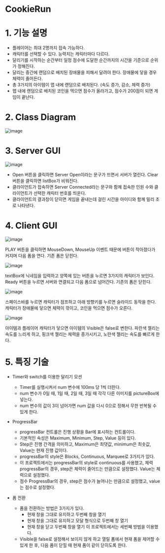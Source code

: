 # CookieRun

# 1. 기능 설명
* 플레이어는 최대 2명까지 접속 가능하다.
* 캐릭터를 선택할 수 있다. 능력치는 캐릭터마다 다르다.
* 달리기를 시작하는 순간부터 일정 점수에 도달한 순간까지의 시간을 기준으로 순위가 정해진다.
* 달리는 중간에 랜덤으로 배치된 장애물을 피해서 달려야 한다. 장애물에 닿을 경우 체력이 줄어든다.
* 총 3가지의 아이템이 맵 내에 랜덤으로 배치된다. (속도 증가, 감소, 체력 증가)
* 맵 내에 랜덤으로 배치된 코인을 먹으면 점수가 올라가고, 점수가 200점이 되면 게임이 끝난다.

# 2. Class Diagram
![image](https://user-images.githubusercontent.com/76842423/155287470-e1e47495-51d8-40e3-b889-5f6e0cb41834.png)

# 3. Server GUI

![image](https://user-images.githubusercontent.com/76842423/155287956-c49a1cdf-aea2-48b0-8bec-17e1c86b243a.png)

* Open 버튼을 클릭하면 Server Open이라는 문구가 뜨면서 서버가 열린다. Clear 버튼을 클릭하면 listBox가 비워진다. 
* 클라이언트가 접속하면 Server Connected라는 문구와 함께 접속한 인원 수와 클라이언트가 선택한 캐릭터 번호를 띄운다.
* 클라이언트의 결과창이 닫히면 게임을 끝내는데 걸린 시간을 아이디와 함께 밀리 초로 나타낸다.

# 4. Client GUI

![image](https://user-images.githubusercontent.com/76842423/155288803-03d09785-7209-4817-8ea6-b74262d9eb89.png)

PLAY 버튼을 클릭하면 MouseDown, MouseUp 이벤트 때문에 버튼이 작아졌다가 커지며 다음 폼을 연다. 기존 폼은 닫힌다.

![image](https://user-images.githubusercontent.com/76842423/155288896-037503f4-5b4c-4559-99e9-81afef468683.png)

textBox에 닉네임을 입력하고 양쪽에 있는 버튼을 누르면 3가지의 캐릭터가 보인다. Ready 버튼을 누르면 서버와 연결되고 다음 폼으로 넘어간다. 기존의 폼은 닫힌다.

![image](https://user-images.githubusercontent.com/76842423/155288982-7e36bf2d-7170-4114-b8ad-434eb921ba8a.png)

스페이스바를 누르면 캐릭터가 점프하고 아래 방향키를 누르면 슬라이드 동작을 한다. 캐릭터가 장애물에 닿으면 체력이 깎이고, 코인을 먹으면 점수가 오른다.

![image](https://user-images.githubusercontent.com/76842423/155289070-511fd544-bde6-46f1-9074-b1daceb804a1.png)

아이템과 플레이어 캐릭터가 닿으면 아이템의 Visible은 false로 변한다. 파란색 젤리는 속도를 느리게 하고, 핑크색 젤리는 체력을 증가시키고, 노란색 젤리는 속도를 빠르게 한다.

# 5. 특징 기술

* Timer와 switch를 이용한 달리기 모션
  - Timer를 실행시켜서 num 변수에 100ms 당 1씩 더한다. 
  - num 변수가 0일 때, 1일 때, 2일 때, 3일 때 각각 다른 이미지를 pictureBox에 넣는다.
  - num 변수의 값이 3이 넘어가면 num 값을 다시 0으로 정해서 무한 반복될 수 있게 한다.
  
* ProgressBar
  - progressBar 컨트롤은 진행 상황을 Bar에 표시하는 컨트롤이다.
  - 기본적인 속성은 Maximum, Minimum, Step, Value 등이 있다.
  - Step은 진행 간격을 의미하고, Maximum은 최댓값, minimum은 최솟값, Value는 현재 진행 값이다. 
  - progressBar의 style은 Blocks, Continuous, Marquee로 3가지가 있다. 
  - 이 프로젝트에서는 progressBar의 style로 continuous를 사용했고, 체력 progressBar의 경우, step은 체력이 줄어드는 만큼으로 설정했다. Value는 체력으로 설정했다. 
  - 점수 ProgressBar의 경우, step은 점수가 늘어나는 만큼으로 설정했고, value는 점수로 설정했다. 

* 폼 전환
  - 폼을 전환하는 방법은 3가지가 있다.
    + 현재 창을 그대로 유지하고 두번째 창을 열기
    + 현재 창을 그대로 유지하고 모달 형식으로 두번째 창 열기
    + 현재 창을 닫고 두번째 창을 열기
  이 프로젝트에서는 세번째 방법을 이용했다. 
  - Visible을 false로 설정해서 보이지 않게 하고 열릴 폼에서 현재 폼을 제어할 수 있게 한 후, 다음 폼이 닫힐 때 현재 폼이 같이 닫히도록 한다.



